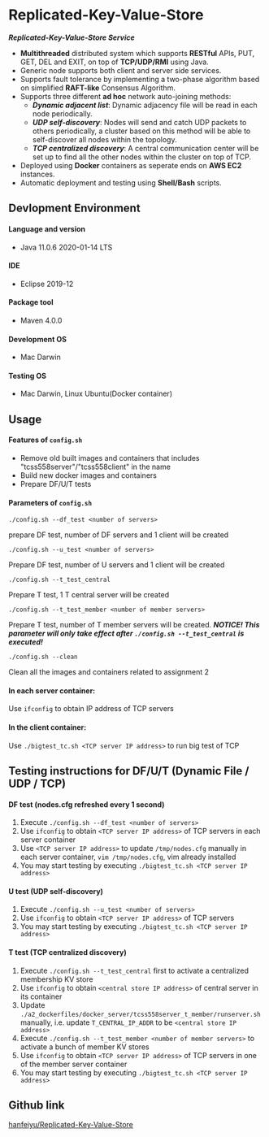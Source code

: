 # Replicated-Key-Value-Store

***Replicated-Key-Value-Store Service***

- **Multithreaded** distributed system which supports **RESTful** APIs, PUT, GET, DEL and EXIT, on top
    of **TCP/UDP/RMI** using Java.
- Generic node supports both client and server side services.
- Supports fault tolerance by implementing a two-phase algorithm based on
    simplified **RAFT-like** Consensus Algorithm.
- Supports three different **ad hoc** network auto-joining methods: 
    - ***Dynamic adjacent list***: Dynamic adjacency file will be read in each node
        periodically.
    - ***UDP self-discovery***: Nodes will send and catch UDP packets to others
        periodically, a cluster based on this method will be able to
        self-discover all nodes within the topology. 
    - ***TCP centralized discovery***: A central communication center will be
        set up to find all the other nodes within the cluster on top of TCP.
- Deployed using **Docker** containers as seperate ends on **AWS EC2** instances.
- Automatic deployment and testing using **Shell/Bash** scripts.

## Devlopment Environment
#### Language and version
  - Java 11.0.6 2020-01-14 LTS

#### IDE
  - Eclipse 2019-12

#### Package tool
  - Maven 4.0.0

#### Development OS 
  - Mac Darwin

#### Testing OS 
  - Mac Darwin, Linux Ubuntu(Docker container)

## Usage
#### Features of `config.sh`

- Remove old built images and containers that includes "tcss558server"/"tcss558client" in the name 
- Build new docker images and containers 
- Prepare DF/U/T tests 

#### Parameters of `config.sh`

```
./config.sh --df_test <number of servers>
```
prepare DF test, number of DF servers and 1 client will be created 

```
./config.sh --u_test <number of servers>
``` 
Prepare DF test, number of U servers and 1 client will be created 

```
./config.sh --t_test_central 
```
Prepare T test, 1 T central server will be created 
```
./config.sh --t_test_member <number of member servers>
```

Prepare T test, number of T member servers will be created. ***NOTICE! This parameter will only take effect after `./config.sh --t_test_central` is executed!*** 

```
./config.sh --clean
```
Clean all the images and containers related to assignment 2 

#### In each server container:
Use `ifconfig` to obtain IP address of TCP servers 

#### In the client container:
Use `./bigtest_tc.sh <TCP server IP address>` to run big test of TCP 

## Testing instructions for DF/U/T (Dynamic File / UDP / TCP)
#### DF test (nodes.cfg refreshed every 1 second)
1. Execute `./config.sh --df_test <number of servers>` 
2. Use `ifconfig` to obtain `<TCP server IP address>` of TCP servers in each server container
3. Use `<TCP server IP address>` to update `/tmp/nodes.cfg` manually in each server container, `vim /tmp/nodes.cfg`, vim already installed 
4. You may start testing by executing `./bigtest_tc.sh <TCP server IP address>` 

#### U test (UDP self-discovery)
1. Execute `./config.sh --u_test <number of servers>` 
2. Use `ifconfig` to obtain `<TCP server IP address>` of TCP servers 
3. You may start testing by executing `./bigtest_tc.sh <TCP server IP address>` 

#### T test (TCP centralized discovery)
1. Execute `./config.sh --t_test_central` first to activate a centralized membership KV store 
2. Use `ifconfig` to obtain `<central store IP address>` of central server in its container 
3. Update `./a2_dockerfiles/docker_server/tcss558server_t_member/runserver.sh` manually, i.e. update `T_CENTRAL_IP_ADDR` to be `<central store IP address>` 
4. Execute `./config.sh --t_test_member <number of member servers>` to activate a bunch of member KV stores 
5. Use `ifconfig` to obtain `<TCP server IP address>` of TCP servers in one of the member server container 
6. You may start testing by executing `./bigtest_tc.sh <TCP server IP address>`

## Github link
[hanfeiyu/Replicated-Key-Value-Store](https://github.com/hanfeiyu/Replicated-Key-Value-Store)


